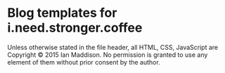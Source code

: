 # Blog templates for i.need.stronger.coffee

Unless otherwise stated in the file header, all HTML, CSS, JavaScript are Copyright © 2015 Ian Maddison.
No permission is granted to use any element of them without prior consent by the author. 
